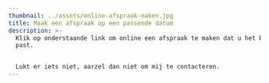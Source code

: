 ```yaml
---
thumbnail: ../assets/online-afspraak-maken.jpg
title: Maak een afspraak op een passende datum
description: >-
  Klik op onderstaande link om online een afspraak te maken dat u het beste
  past.


  Lukt er iets niet, aarzel dan niet om mij te contacteren.
---
```

